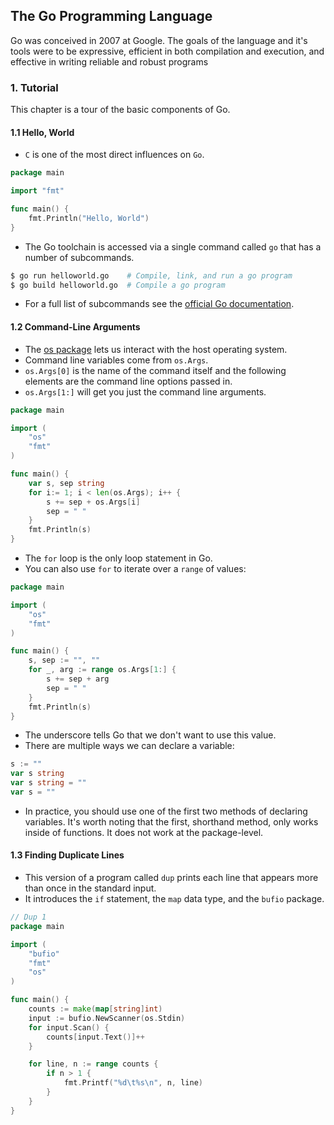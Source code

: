 ## The Go Programming Language
Go was conceived in 2007 at Google. The goals of the language and it's tools were to be expressive, efficient in both compilation and execution, and effective in writing reliable and robust programs

### 1. Tutorial
This chapter is a tour of the basic components of Go.

#### 1.1 Hello, World
- `C` is one of the most direct influences on `Go`.

```go
package main

import "fmt"

func main() {
    fmt.Println("Hello, World")
}
```
- The Go toolchain is accessed via a single command called `go` that has a number of subcommands.
```bash
$ go run helloworld.go    # Compile, link, and run a go program
$ go build helloworld.go  # Compile a go program
```
- For a full list of subcommands see the [official Go documentation](https://pkg.go.dev/cmd/go).

#### 1.2 Command-Line Arguments
- The [os package](https://pkg.go.dev/os) lets us interact with the host operating system.
- Command line variables come from `os.Args`.
- `os.Args[0]` is the name of the command itself and the following elements are the command line options passed in.
- `os.Args[1:]` will get you just the command line arguments.

```go
package main

import (
    "os"
    "fmt"
)

func main() {
    var s, sep string
    for i:= 1; i < len(os.Args); i++ {
        s += sep + os.Args[i]
        sep = " "
    }
    fmt.Println(s)
}
```

- The `for` loop is the only loop statement in Go.
- You can also use `for` to iterate over a `range` of values:

```go
package main

import (
    "os"
    "fmt"
)

func main() {
    s, sep := "", ""
    for _, arg := range os.Args[1:] {
        s += sep + arg
        sep = " "
    }
    fmt.Println(s)
}
```

- The underscore tells Go that we don't want to use this value.
- There are multiple ways we can declare a variable:

```go
s := ""
var s string
var s string = ""
var s = ""
```

- In practice, you should use one of the first two methods of declaring variables. It's worth noting that the first, shorthand method, only works inside of functions. It does not work at the package-level.

#### 1.3 Finding Duplicate Lines
- This version of a program called `dup` prints each line that appears more than once in the standard input.
- It introduces the `if` statement, the `map` data type, and the `bufio` package.

```go
// Dup 1
package main

import (
    "bufio"
    "fmt"
    "os"
)

func main() {
    counts := make(map[string]int)
    input := bufio.NewScanner(os.Stdin)
    for input.Scan() {
        counts[input.Text()]++
    }

    for line, n := range counts {
        if n > 1 {
            fmt.Printf("%d\t%s\n", n, line)
        }
    }
}
```
